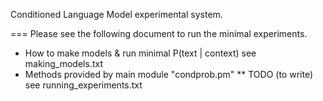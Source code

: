 Conditioned Language Model experimental system. 

=== 
Please see the following document to run the minimal experiments. 
* How to make models & run minimal P(text | context)
  see making_models.txt 
* Methods provided by main module "condprob.pm"
  ** TODO (to write) see running_experiments.txt 

